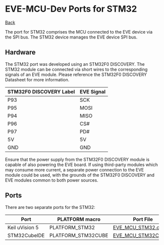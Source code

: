 # EVE-MCU-Dev Ports for STM32

[Back](../README.md)

The port for STM32 comprises the MCU connected to the EVE device via the SPI bus. The STM32 device manages the EVE device SPI bus. 

## Hardware

The STM32 port was developed using an STM32F0 DISCOVERY. The STM32 module can be connected via short wires to the corresponding signals of an EVE module. Please reference the STM32F0 DISCOVERY Datasheet for more information.

| STM32F0 DISCOVERY Label | EVE Signal |
| --- | --- |
| P93 | SCK |
| P95 | MOSI |
| P94 | MISO |
| P96 | CS# |
| P97 | PD# |
| 5V | 5V |
| GND | GND |

Ensure that the power supply from the STM32F0 DISCOVERY module is capable of also powering the EVE board. If using third-party modules which may consume more current, a separate power connection to the EVE module could be used, with the grounds of the STM32F0 DISCOVERY and EVE modules common to both power sources.

## Ports

There are two separate ports for the STM32:

| Port | PLATFORM macro | Port File |
| --- | --- | --- |
| Keil uVision 5 | PLATFORM_STM32 | [EVE_MCU_STM32.c](EVE_MCU_STM32.c) |
| STM32CubeIDE | PLATFORM_STM32CUBE | [EVE_MCU_STM32CUBE.c](EVE_MCU_STM32CUBE.c) |

